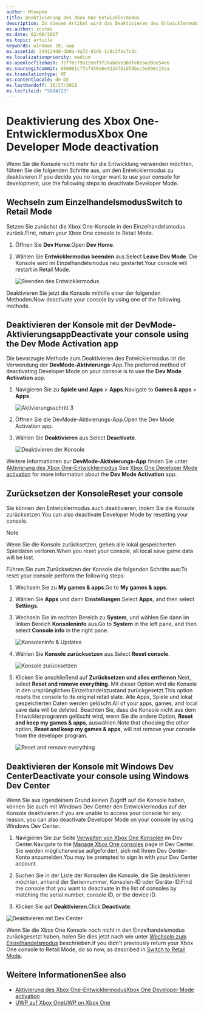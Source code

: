 ```yaml
---
author: Mtoepke
title: Deaktivierung des Xbox One-Entwicklermodus
description: In diesem Artikel wird das Deaktivieren des Entwicklermodus beschrieben.
ms.author: scotmi
ms.date: 02/08/2017
ms.topic: article
keywords: windows 10, uwp
ms.assetid: 244124dd-d80a-4a72-91db-1c9c2fbc7c3c
ms.localizationpriority: medium
ms.openlocfilehash: 72ff0c79a12e6f9726abda638dfe02aa30ee54e6
ms.sourcegitcommit: 086001cffaf436e6e4324761d59bcc5e598c15ea
ms.translationtype: MT
ms.contentlocale: de-DE
ms.lasthandoff: 10/27/2018
ms.locfileid: "5694723"
---
```

# <a name="xbox-one-developer-mode-deactivation"></a><span data-ttu-id="fd9c7-104">Deaktivierung des Xbox One-Entwicklermodus</span><span class="sxs-lookup"><span data-stu-id="fd9c7-104">Xbox One Developer Mode deactivation</span></span>

<span data-ttu-id="fd9c7-105">Wenn Sie die Konsole nicht mehr für die Entwicklung verwenden möchten, führen Sie die folgenden Schritte aus, um den Entwicklermodus zu deaktivieren.</span><span class="sxs-lookup"><span data-stu-id="fd9c7-105">If you decide you no longer want to use your console for development, use the following steps to deactivate Developer Mode.</span></span>

## <a name="switch-to-retail-mode"></a><span data-ttu-id="fd9c7-106">Wechseln zum Einzelhandelsmodus</span><span class="sxs-lookup"><span data-stu-id="fd9c7-106">Switch to Retail Mode</span></span>

<span data-ttu-id="fd9c7-107">Setzen Sie zunächst die Xbox One-Konsole in den Einzelhandelsmodus zurück.</span><span class="sxs-lookup"><span data-stu-id="fd9c7-107">First, return your Xbox One console to Retail Mode.</span></span>

1. <span data-ttu-id="fd9c7-108">Öffnen Sie **Dev Home**.</span><span class="sxs-lookup"><span data-stu-id="fd9c7-108">Open **Dev Home**.</span></span>

2. <span data-ttu-id="fd9c7-109">Wählen Sie **Entwicklermodus beenden** aus.</span><span class="sxs-lookup"><span data-stu-id="fd9c7-109">Select **Leave Dev Mode**.</span></span>  <span data-ttu-id="fd9c7-110">Die Konsole wird im Einzelhandelsmodus neu gestartet.</span><span class="sxs-lookup"><span data-stu-id="fd9c7-110">Your console will restart in Retail Mode.</span></span>  

   ![Beenden des Entwicklermodus](images/devkit-deactivation-1.png)

<span data-ttu-id="fd9c7-112">Deaktivieren Sie jetzt die Konsole mithilfe einer der folgenden Methoden.</span><span class="sxs-lookup"><span data-stu-id="fd9c7-112">Now deactivate your console by using one of the following methods.</span></span>

## <a name="deactivate-your-console-using-the-dev-mode-activation-app"></a><span data-ttu-id="fd9c7-113">Deaktivieren der Konsole mit der DevMode-Aktivierungsapp</span><span class="sxs-lookup"><span data-stu-id="fd9c7-113">Deactivate your console using the Dev Mode Activation app</span></span>

<span data-ttu-id="fd9c7-114">Die bevorzugte Methode zum Deaktivieren des Entwicklermodus ist die Verwendung der **DevMode-Aktivierungs**-App.</span><span class="sxs-lookup"><span data-stu-id="fd9c7-114">The preferred method of deactivating Developer Mode on your console is to use the **Dev Mode Activation** app.</span></span> 

1. <span data-ttu-id="fd9c7-115">Navigieren Sie zu **Spiele und Apps** > **Apps**.</span><span class="sxs-lookup"><span data-stu-id="fd9c7-115">Navigate to **Games & apps** > **Apps**.</span></span>
  
   ![Aktivierungsschritt 3](images/devkit-deactivation-5.png)    
   
2.  <span data-ttu-id="fd9c7-117">Öffnen Sie die DevMode-Aktivierungs-App.</span><span class="sxs-lookup"><span data-stu-id="fd9c7-117">Open the Dev Mode Activation app.</span></span>

3.  <span data-ttu-id="fd9c7-118">Wählen Sie **Deaktivieren** aus.</span><span class="sxs-lookup"><span data-stu-id="fd9c7-118">Select **Deactivate**.</span></span>
  
    ![Deaktivieren der Konsole](images/deactivation-app.png)

<span data-ttu-id="fd9c7-120">Weitere Informationen zur **DevMode-Aktivierungs-App** finden Sie unter [Aktivierung des Xbox One-Entwicklermodus](devkit-activation.md).</span><span class="sxs-lookup"><span data-stu-id="fd9c7-120">See [Xbox One Developer Mode activation](devkit-activation.md) for more information about the **Dev Mode Activation** app.</span></span> 

## <a name="reset-your-console"></a><span data-ttu-id="fd9c7-121">Zurücksetzen der Konsole</span><span class="sxs-lookup"><span data-stu-id="fd9c7-121">Reset your console</span></span>

<span data-ttu-id="fd9c7-122">Sie können den Entwicklermodus auch deaktivieren, indem Sie die Konsole zurücksetzen.</span><span class="sxs-lookup"><span data-stu-id="fd9c7-122">You can also deactivate Developer Mode by resetting your console.</span></span>  

> [!NOTE]
> <span data-ttu-id="fd9c7-123">Wenn Sie die Konsole zurücksetzen, gehen alle lokal gespeicherten Spieldaten verloren.</span><span class="sxs-lookup"><span data-stu-id="fd9c7-123">When you reset your console, all local save game data will be lost.</span></span>

<span data-ttu-id="fd9c7-124">Führen Sie zum Zurücksetzen der Konsole die folgenden Schritte aus:</span><span class="sxs-lookup"><span data-stu-id="fd9c7-124">To reset your console perform the following steps:</span></span>

1.  <span data-ttu-id="fd9c7-125">Wechseln Sie zu **My games & apps**.</span><span class="sxs-lookup"><span data-stu-id="fd9c7-125">Go to **My games & apps**.</span></span>

2.  <span data-ttu-id="fd9c7-126">Wählen Sie **Apps** und dann **Einstellungen**.</span><span class="sxs-lookup"><span data-stu-id="fd9c7-126">Select **Apps**, and then select **Settings**.</span></span>

3.  <span data-ttu-id="fd9c7-127">Wechseln Sie im rechten Bereich zu **System**, und wählen Sie dann im linken Bereich **Konsoleninfo** aus.</span><span class="sxs-lookup"><span data-stu-id="fd9c7-127">Go to **System** in the left pane, and then select **Console info** in the right pane.</span></span>   
   
    ![Konsoleninfo & Updates](images/devkit-deactivation-2.png)  
    
4.  <span data-ttu-id="fd9c7-129">Wählen Sie **Konsole zurücksetzen** aus.</span><span class="sxs-lookup"><span data-stu-id="fd9c7-129">Select **Reset console**.</span></span>
    
    ![Konsole zurücksetzen](images/devkit-deactivation-3.png)
    
5.  <span data-ttu-id="fd9c7-131">Klicken Sie anschließend auf **Zurücksetzen und alles entfernen**.</span><span class="sxs-lookup"><span data-stu-id="fd9c7-131">Next, select **Reset and remove everything**.</span></span> <span data-ttu-id="fd9c7-132">Mit dieser Option wird die Konsole in den ursprünglichen Einzelhandelszustand zurückgesetzt.</span><span class="sxs-lookup"><span data-stu-id="fd9c7-132">This option resets the console to its original retail state.</span></span>  <span data-ttu-id="fd9c7-133">Alle Apps, Spiele und lokal gespeicherten Daten werden gelöscht.</span><span class="sxs-lookup"><span data-stu-id="fd9c7-133">All of your apps, games, and local save data will be deleted.</span></span> <span data-ttu-id="fd9c7-134">Beachten Sie, dass die Konsole nicht aus dem Entwicklerprogramm gelöscht wird, wenn Sie die andere Option, **Reset and keep my games & apps**, auswählen.</span><span class="sxs-lookup"><span data-stu-id="fd9c7-134">Note that choosing the other option, **Reset and keep my games & apps**, will not remove your console from the developer program.</span></span>  
   
    ![Reset and remove everything](images/devkit-deactivation-4.png)

## <a name="deactivate-your-console-using-windows-dev-center"></a><span data-ttu-id="fd9c7-136">Deaktivieren der Konsole mit Windows Dev Center</span><span class="sxs-lookup"><span data-stu-id="fd9c7-136">Deactivate your console using Windows Dev Center</span></span>

<span data-ttu-id="fd9c7-137">Wenn Sie aus irgendeinem Grund keinen Zugriff auf die Konsole haben, können Sie auch mit Windows Dev Center den Entwicklermodus auf der Konsole deaktivieren.</span><span class="sxs-lookup"><span data-stu-id="fd9c7-137">If you are unable to access your console for any reason, you can also deactivate Developer Mode on your console by using Windows Dev Center.</span></span>

1. <span data-ttu-id="fd9c7-138">Navigieren Sie zur Seite [Verwalten von Xbox One Konsolen](https://partner.microsoft.com/xboxdevices) im Dev Center.</span><span class="sxs-lookup"><span data-stu-id="fd9c7-138">Navigate to the [Manage Xbox One consoles](https://partner.microsoft.com/xboxdevices) page in Dev Center.</span></span> <span data-ttu-id="fd9c7-139">Sie werden möglicherweise aufgefordert, sich mit Ihrem Dev Center-Konto anzumelden.</span><span class="sxs-lookup"><span data-stu-id="fd9c7-139">You may be prompted to sign in with your Dev Center account.</span></span>

2. <span data-ttu-id="fd9c7-140">Suchen Sie in der Liste der Konsolen die Konsole, die Sie deaktivieren möchten, anhand der Seriennummer, Konsolen-ID oder Geräte-ID.</span><span class="sxs-lookup"><span data-stu-id="fd9c7-140">Find the console that you want to deactivate in the list of consoles by matching the serial number, console ID, or the device ID.</span></span>  

3. <span data-ttu-id="fd9c7-141">Klicken Sie auf **Deaktivieren**.</span><span class="sxs-lookup"><span data-stu-id="fd9c7-141">Click **Deactivate**.</span></span>  
  
![Deaktivieren mit Dev Center](images/devkit-deactivation-6.png)

<span data-ttu-id="fd9c7-143">Wenn Sie die Xbox One Konsole noch nicht in den Einzelhandelsmodus zurückgesetzt haben, holen Sie dies jetzt nach wie unter [Wechseln zum Einzelhandelsmodus](#switch-to-retail-mode) beschrieben.</span><span class="sxs-lookup"><span data-stu-id="fd9c7-143">If you didn't previously return your Xbox One console to Retail Mode, do so now, as described in [Switch to Retail Mode](#switch-to-retail-mode).</span></span>

## <a name="see-also"></a><span data-ttu-id="fd9c7-144">Weitere Informationen</span><span class="sxs-lookup"><span data-stu-id="fd9c7-144">See also</span></span>
- [<span data-ttu-id="fd9c7-145">Aktivierung des Xbox One-Entwicklermodus</span><span class="sxs-lookup"><span data-stu-id="fd9c7-145">Xbox One Developer Mode activation</span></span>](devkit-activation.md)
- [<span data-ttu-id="fd9c7-146">UWP auf Xbox One</span><span class="sxs-lookup"><span data-stu-id="fd9c7-146">UWP on Xbox One</span></span>](index.md)
